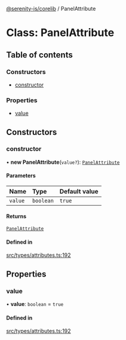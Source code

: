 [@serenity-is/corelib](../README.md) / PanelAttribute

# Class: PanelAttribute

## Table of contents

### Constructors

- [constructor](PanelAttribute.md#constructor)

### Properties

- [value](PanelAttribute.md#value)

## Constructors

### constructor

• **new PanelAttribute**(`value?`): [`PanelAttribute`](PanelAttribute.md)

#### Parameters

| Name | Type | Default value |
| :------ | :------ | :------ |
| `value` | `boolean` | `true` |

#### Returns

[`PanelAttribute`](PanelAttribute.md)

#### Defined in

[src/types/attributes.ts:192](https://github.com/serenity-is/serenity/blob/master/packages/corelib/src/types/attributes.ts#L192)

## Properties

### value

• **value**: `boolean` = `true`

#### Defined in

[src/types/attributes.ts:192](https://github.com/serenity-is/serenity/blob/master/packages/corelib/src/types/attributes.ts#L192)
